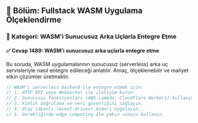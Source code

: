 ## 📘 Bölüm: Fullstack WASM Uygulama Ölçeklendirme
### 🔹 Kategori: WASM'i Sunucusuz Arka Uçlarla Entegre Etme
#### ✅ Cevap 1489: WASM'i sunucusuz arka uçlarla entegre etme

Bu soruda, WASM uygulamalarının sunucusuz (serverless) arka uç servisleriyle nasıl entegre edileceği anlatılır. Amaç, ölçeklenebilir ve maliyet etkin çözümler üretmektir.

```rust
// WASM'i serverless backend ile entegre etmek için:
// 1. HTTP API veya WebSocket ile iletişim kurun.
// 2. Sunucusuz fonksiyonları (AWS Lambda, Cloudflare Workers) kullanın.
// 3. Kimlik doğrulama ve veri güvenliğini sağlayın.
// 4. Olay tabanlı (event-driven) mimari uygulayın.
// 5. Gerektiğinde edge computing ile yakın sunucu kullanın.
```
